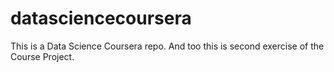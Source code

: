 # datasciencecoursera
This is a Data Science Coursera repo. And too this is second exercise of the Course Project.
